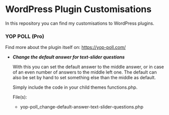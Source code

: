 # WordPress Plugin Customisations
In this repository you can find my customisations to WordPress plugins.


### YOP POLL (Pro)

Find more about the plugin itself on: https://yop-poll.com/

+ ***Change the default answer for text-slider questions***
   
   With this you can set the default answer to the middle answer, or in case of an even number of answers to the middle left one.
   The default can also be set by hand to set something else than the middle as default. 

   Simply include the code in your child themes functions.php.
   
   File(s):
   - yop-poll_change-default-answer-text-slider-questions.php
